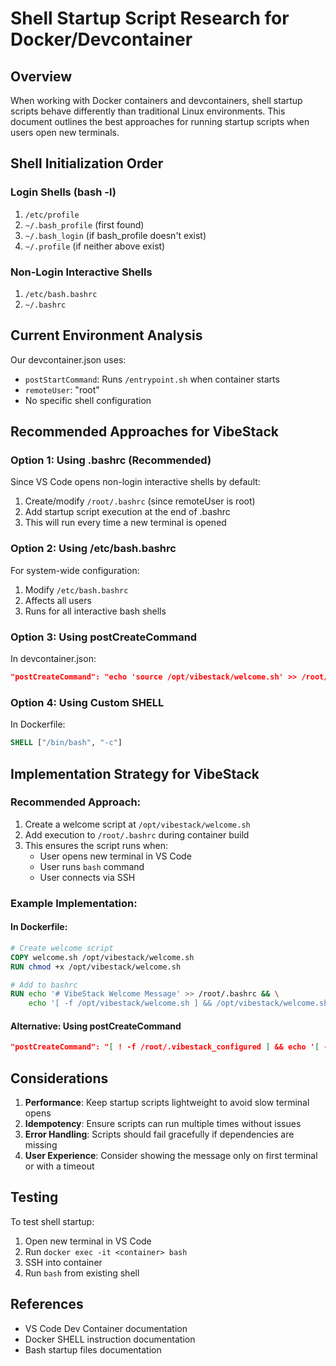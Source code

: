 # Shell Startup Script Research for Docker/Devcontainer

## Overview
When working with Docker containers and devcontainers, shell startup scripts behave differently than traditional Linux environments. This document outlines the best approaches for running startup scripts when users open new terminals.

## Shell Initialization Order

### Login Shells (bash -l)
1. `/etc/profile`
2. `~/.bash_profile` (first found)
3. `~/.bash_login` (if bash_profile doesn't exist)
4. `~/.profile` (if neither above exist)

### Non-Login Interactive Shells
1. `/etc/bash.bashrc`
2. `~/.bashrc`

## Current Environment Analysis

Our devcontainer.json uses:
- `postStartCommand`: Runs `/entrypoint.sh` when container starts
- `remoteUser`: "root"
- No specific shell configuration

## Recommended Approaches for VibeStack

### Option 1: Using .bashrc (Recommended)
Since VS Code opens non-login interactive shells by default:

1. Create/modify `/root/.bashrc` (since remoteUser is root)
2. Add startup script execution at the end of .bashrc
3. This will run every time a new terminal is opened

### Option 2: Using /etc/bash.bashrc
For system-wide configuration:
1. Modify `/etc/bash.bashrc`
2. Affects all users
3. Runs for all interactive bash shells

### Option 3: Using postCreateCommand
In devcontainer.json:
```json
"postCreateCommand": "echo 'source /opt/vibestack/welcome.sh' >> /root/.bashrc"
```

### Option 4: Using Custom SHELL
In Dockerfile:
```dockerfile
SHELL ["/bin/bash", "-c"]
```

## Implementation Strategy for VibeStack

### Recommended Approach:
1. Create a welcome script at `/opt/vibestack/welcome.sh`
2. Add execution to `/root/.bashrc` during container build
3. This ensures the script runs when:
   - User opens new terminal in VS Code
   - User runs `bash` command
   - User connects via SSH

### Example Implementation:

#### In Dockerfile:
```dockerfile
# Create welcome script
COPY welcome.sh /opt/vibestack/welcome.sh
RUN chmod +x /opt/vibestack/welcome.sh

# Add to bashrc
RUN echo '# VibeStack Welcome Message' >> /root/.bashrc && \
    echo '[ -f /opt/vibestack/welcome.sh ] && /opt/vibestack/welcome.sh' >> /root/.bashrc
```

#### Alternative: Using postCreateCommand
```json
"postCreateCommand": "[ ! -f /root/.vibestack_configured ] && echo '[ -f /opt/vibestack/welcome.sh ] && /opt/vibestack/welcome.sh' >> /root/.bashrc && touch /root/.vibestack_configured"
```

## Considerations

1. **Performance**: Keep startup scripts lightweight to avoid slow terminal opens
2. **Idempotency**: Ensure scripts can run multiple times without issues
3. **Error Handling**: Scripts should fail gracefully if dependencies are missing
4. **User Experience**: Consider showing the message only on first terminal or with a timeout

## Testing

To test shell startup:
1. Open new terminal in VS Code
2. Run `docker exec -it <container> bash`
3. SSH into container
4. Run `bash` from existing shell

## References
- VS Code Dev Container documentation
- Docker SHELL instruction documentation
- Bash startup files documentation